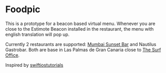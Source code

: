 # Foodpic

This is a prototype for a beacon based virtual menu. Whenever you are close to the Estimote Beacon installed in the restaurant, the menu with english translation will pop up.

Currently 2 restaurants are supported: [Mumbai Sunset Bar](https://www.facebook.com/MumbaiSunset) and  Nautilus Gastrobar. Both are base in Las Palmas de Gran Canaria close to [The Surf Office](http://www.thesurfoffice.com/gran-canaria).

Inspired by [swiftiostutorials](http://swiftiostutorials.com/tutorial-developing-ios-applications-with-ibeacons-in-objective-c-and-swift/)
